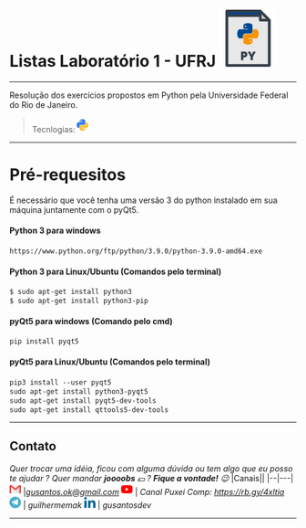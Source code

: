 # Listas Laboratório 1 - UFRJ <img src="https://github.com/gusantos1/icons/blob/main/pyfile.jpg" width="100" height="100">
---
Resolução dos exercícios propostos em Python pela Universidade Federal do Rio de Janeiro.

> Tecnlogias:<img src="https://github.com/gusantos1/icons/blob/main/python_18894.png" width="26" height="26">

---

# Pré-requesitos
É necessário que você tenha uma versão 3 do python instalado em sua máquina juntamente com o pyQt5.
#### Python 3 para windows
```
https://www.python.org/ftp/python/3.9.0/python-3.9.0-amd64.exe
```
#### Python 3 para Linux/Ubuntu (Comandos pelo terminal)
```
$ sudo apt-get install python3
$ sudo apt-get install python3-pip
```
#### pyQt5 para windows (Comando pelo cmd)
```
pip install pyqt5
```

#### pyQt5 para Linux/Ubuntu (Comandos pelo terminal)
```
pip3 install --user pyqt5  
sudo apt-get install python3-pyqt5  
sudo apt-get install pyqt5-dev-tools
sudo apt-get install qttools5-dev-tools
```
---
## Contato
*Quer trocar uma idéia, ficou com alguma dúvida ou tem algo que eu posso te ajudar ? Quer mandar **joooobs** :dollar: ? **Fique a vontade!** :wink:*
|Canais||
|--|---|
<img src="https://github.com/gusantos1/icons/blob/main/gmail.jpg" width="20" height="20"> |*gusantos.ok@gmail.com*
<img src="https://github.com/gusantos1/icons/blob/main/008-youtube.svg" width="20" height="20"> | *Canal Puxei Comp: https://rb.gy/4xltia*
<img src="https://github.com/gusantos1/icons/blob/main/telegram.svg" width="20" height="20"> | *guilhermemak*
<img src="https://github.com/gusantos1/icons/blob/main/010-linkedin.svg" width="20" height="20"> | *gusantosdev*

---



